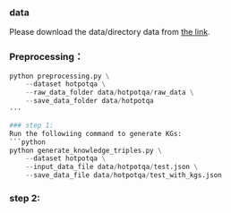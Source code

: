 ### data
Please download the data/directory data from [the link](https://drive.google.com/file/d/1evfYVpMtS4-GUUz8yWObsYS-d_V3dzz5/view?usp=drive_link).
### Preprocessing：
```python
python preprocessing.py \
    --dataset hotpotqa \
    --raw_data_folder data/hotpotqa/raw_data \
    --save_data_folder data/hotpotqa 
···

### step 1:
Run the followiing command to generate KGs:
```python
python generate_knowledge_triples.py \
    --dataset hotpotqa \
    --input_data_file data/hotpotqa/test.json \
    --save_data_file data/hotpotqa/test_with_kgs.json
```
### step 2:

